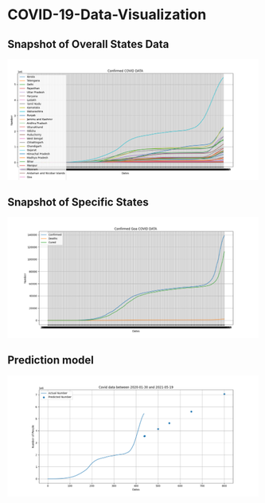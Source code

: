 # COVID-19-Data-Visualization

## Snapshot of Overall States Data
<img src = https://github.com/Aaris-Kazi/COVID-19-Data-Visualization/blob/main/Figure_1.png width = 720 heigth = 480>

## Snapshot of Specific States
<img src = https://github.com/Aaris-Kazi/COVID-19-Data-Visualization/blob/main/Figure_2.png width =720 heigth = 480>

## Prediction model 
<img src = https://github.com/Aaris-Kazi/COVID-19-Data-Visualization/blob/main/Figure_3.png width =720 heigth = 480>
